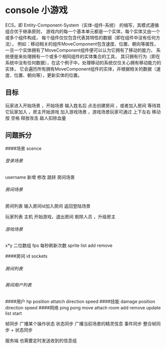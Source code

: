 ﻿# console 小游戏
ECS，即 Entity-Component-System（实体-组件-系统） 的缩写，其模式遵循组合优于继承原则，
游戏内的每一个基本单元都是一个实体，每个实体又由一个或多个组件构成，
每个组件仅仅包含代表其特性的数据（即在组件中没有任何方法），
例如：移动相关的组件MoveComponent包含速度、位置、朝向等属性，
一旦一个实体拥有了MoveComponent组件便可以认为它拥有了移动的能力，
系统便是来处理拥有一个或多个相同组件的实体集合的工具，
其只拥有行为（即在系统中没有任何数据），在这个例子中，处理移动的系统仅仅关心拥有移动能力的实体，
它会遍历所有拥有MoveComponent组件的实体，并根据相关的数据（速度、位置、朝向等），更新实体的位置。
## 目标

玩家进入开始场景 ，开始场景 输入姓名后 点击创建房间 ，或者加入房间   等待其它玩家加入 ，房主开始游戏 加入游戏场景 ，游戏场景玩家可通过 上下左右 移动 按 空格 释放攻击
 敌人扣除血量

## 问题拆分
####场景 scence
###### 登录场景
username 新增 修改 
跳转 房间场景
###### 房间场景
房间列表 输入房间id加入房间 返回登陆场景

玩家列表 主机 开始游戏，退出房间  剔除人员 ，升级房主
###### 游戏场景
x*y 二位数组
fps 每秒刷新次数
sprite list add remove

####房间
id sockets
###### 房间列表
###### 房间用户列表
####用户
hp
position
attatch
direction
speed
####技能
damage
position
direction
speed
####网络
ping pong 
move 
attach
room add remove update list 
start

帧同步 广播某个操作状态
状态同步 广播当前场景的精灵信息
事件同步 整合帧同步 + 状态同步

服务端 也需要定时发送收到的信息组


